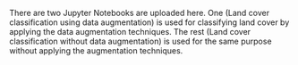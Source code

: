 There are two Jupyter Notebooks are uploaded here. One (Land cover classification using data augmentation) is used for classifying land cover by applying the data augmentation techniques. The rest (Land cover classification without data augmentation) is used for the same purpose without applying the augmentation techniques.
